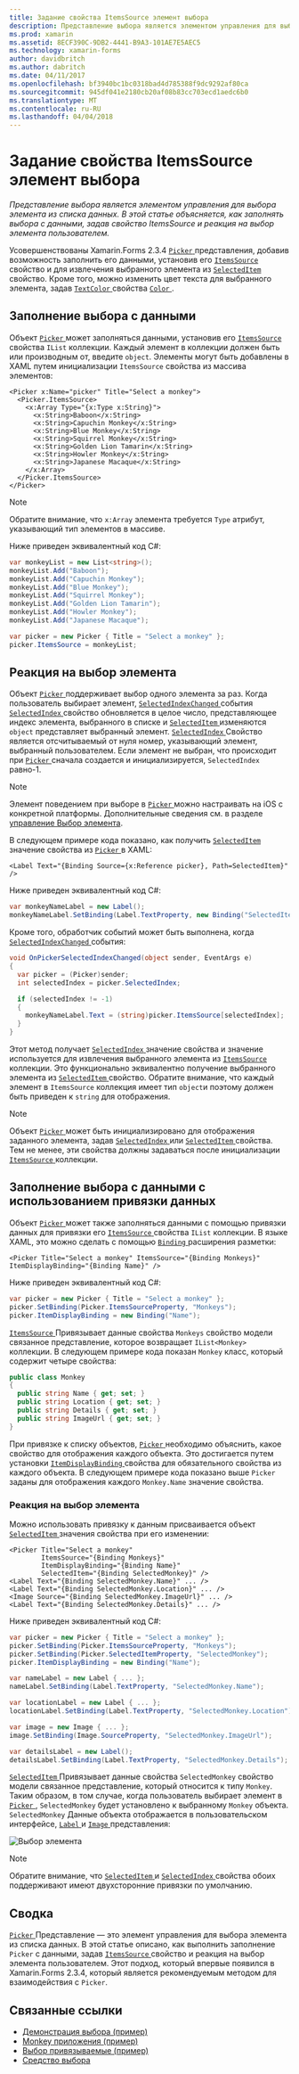 ```yaml
---
title: Задание свойства ItemsSource элемент выбора
description: Представление выбора является элементом управления для выбора элемента из списка данных. В этой статье объясняется, как заполнять выбора с данными, задав свойство ItemsSource и реакция на выбор элемента пользователем.
ms.prod: xamarin
ms.assetid: 8ECF390C-9DB2-4441-B9A3-101AE7E5AEC5
ms.technology: xamarin-forms
author: davidbritch
ms.author: dabritch
ms.date: 04/11/2017
ms.openlocfilehash: bf3940bc1bc0318bad4d785388f9dc9292af80ca
ms.sourcegitcommit: 945df041e2180cb20af08b83cc703ecd1aedc6b0
ms.translationtype: MT
ms.contentlocale: ru-RU
ms.lasthandoff: 04/04/2018
---
```

# <a name="setting-a-pickers-itemssource-property"></a>Задание свойства ItemsSource элемент выбора

_Представление выбора является элементом управления для выбора элемента из списка данных. В этой статье объясняется, как заполнять выбора с данными, задав свойство ItemsSource и реакция на выбор элемента пользователем._

Усовершенствованы Xamarin.Forms 2.3.4 [ `Picker` ](https://developer.xamarin.com/api/type/Xamarin.Forms.Picker/) представления, добавив возможность заполнить его данными, установив его [ `ItemsSource` ](https://developer.xamarin.com/api/property/Xamarin.Forms.Picker.ItemsSource/) свойство и для извлечения выбранного элемента из [ `SelectedItem` ](https://developer.xamarin.com/api/property/Xamarin.Forms.Picker.SelectedItem/) свойство. Кроме того, можно изменить цвет текста для выбранного элемента, задав [ `TextColor` ](https://developer.xamarin.com/api/property/Xamarin.Forms.Picker.TextColor/) свойства [ `Color` ](https://developer.xamarin.com/api/type/Xamarin.Forms.Color/).

## <a name="populating-a-picker-with-data"></a>Заполнение выбора с данными

Объект [ `Picker` ](https://developer.xamarin.com/api/type/Xamarin.Forms.Picker/) может заполняться данными, установив его [ `ItemsSource` ](https://developer.xamarin.com/api/property/Xamarin.Forms.Picker.ItemsSource/) свойства `IList` коллекции. Каждый элемент в коллекции должен быть или производным от, введите `object`. Элементы могут быть добавлены в XAML путем инициализации `ItemsSource` свойства из массива элементов:

```xaml
<Picker x:Name="picker" Title="Select a monkey">
  <Picker.ItemsSource>
    <x:Array Type="{x:Type x:String}">
      <x:String>Baboon</x:String>
      <x:String>Capuchin Monkey</x:String>
      <x:String>Blue Monkey</x:String>
      <x:String>Squirrel Monkey</x:String>
      <x:String>Golden Lion Tamarin</x:String>
      <x:String>Howler Monkey</x:String>
      <x:String>Japanese Macaque</x:String>
    </x:Array>
  </Picker.ItemsSource>
</Picker>
```

> [!NOTE]
> Обратите внимание, что `x:Array` элемента требуется `Type` атрибут, указывающий тип элементов в массиве.

Ниже приведен эквивалентный код C#:

```csharp
var monkeyList = new List<string>();
monkeyList.Add("Baboon");
monkeyList.Add("Capuchin Monkey");
monkeyList.Add("Blue Monkey");
monkeyList.Add("Squirrel Monkey");
monkeyList.Add("Golden Lion Tamarin");
monkeyList.Add("Howler Monkey");
monkeyList.Add("Japanese Macaque");

var picker = new Picker { Title = "Select a monkey" };
picker.ItemsSource = monkeyList;
```

## <a name="responding-to-item-selection"></a>Реакция на выбор элемента

Объект [ `Picker` ](https://developer.xamarin.com/api/type/Xamarin.Forms.Picker/) поддерживает выбор одного элемента за раз. Когда пользователь выбирает элемент, [ `SelectedIndexChanged` ](https://developer.xamarin.com/api/event/Xamarin.Forms.Picker.SelectedIndexChanged/) события [ `SelectedIndex` ](https://developer.xamarin.com/api/property/Xamarin.Forms.Picker.SelectedIndex/) свойство обновляется в целое число, представляющее индекс элемента, выбранного в списке и [ `SelectedItem` ](https://developer.xamarin.com/api/property/Xamarin.Forms.Picker.SelectedItem/) изменяются `object` представляет выбранный элемент. [ `SelectedIndex` ](https://developer.xamarin.com/api/property/Xamarin.Forms.Picker.SelectedIndex/) Свойство является отсчитываемый от нуля номер, указывающий элемент, выбранный пользователем. Если элемент не выбран, что происходит при [ `Picker` ](https://developer.xamarin.com/api/type/Xamarin.Forms.Picker/) сначала создается и инициализируется, `SelectedIndex` равно-1.

> [!NOTE]
> Элемент поведением при выборе в [ `Picker` ](https://developer.xamarin.com/api/type/Xamarin.Forms.Picker/) можно настраивать на iOS с конкретной платформы. Дополнительные сведения см. в разделе [управление Выбор элемента](~/xamarin-forms/platform/platform-specifics/consuming/ios.md#picker_update_mode).

В следующем примере кода показано, как получить [ `SelectedItem` ](https://developer.xamarin.com/api/property/Xamarin.Forms.Picker.SelectedItem/) значение свойства из [ `Picker` ](https://developer.xamarin.com/api/type/Xamarin.Forms.Picker/) в XAML:

```xaml
<Label Text="{Binding Source={x:Reference picker}, Path=SelectedItem}" />
```

Ниже приведен эквивалентный код C#:

```csharp
var monkeyNameLabel = new Label();
monkeyNameLabel.SetBinding(Label.TextProperty, new Binding("SelectedItem", source: picker));
```

Кроме того, обработчик событий может быть выполнена, когда [ `SelectedIndexChanged` ](https://developer.xamarin.com/api/event/Xamarin.Forms.Picker.SelectedIndexChanged/) события:

```csharp
void OnPickerSelectedIndexChanged(object sender, EventArgs e)
{
  var picker = (Picker)sender;
  int selectedIndex = picker.SelectedIndex;

  if (selectedIndex != -1)
  {
    monkeyNameLabel.Text = (string)picker.ItemsSource[selectedIndex];
  }
}
```

Этот метод получает [ `SelectedIndex` ](https://developer.xamarin.com/api/property/Xamarin.Forms.Picker.SelectedIndex/) значение свойства и значение используется для извлечения выбранного элемента из [ `ItemsSource` ](https://developer.xamarin.com/api/property/Xamarin.Forms.Picker.ItemsSource/) коллекции. Это функционально эквивалентно получение выбранного элемента из [ `SelectedItem` ](https://developer.xamarin.com/api/property/Xamarin.Forms.Picker.SelectedItem/) свойство. Обратите внимание, что каждый элемент в `ItemsSource` коллекция имеет тип `object`и поэтому должен быть приведен к `string` для отображения.

> [!NOTE]
> Объект [ `Picker` ](https://developer.xamarin.com/api/type/Xamarin.Forms.Picker/) может быть инициализировано для отображения заданного элемента, задав [ `SelectedIndex` ](https://developer.xamarin.com/api/property/Xamarin.Forms.Picker.SelectedIndex/) или [ `SelectedItem` ](https://developer.xamarin.com/api/property/Xamarin.Forms.Picker.SelectedItem/) свойства. Тем не менее, эти свойства должны задаваться после инициализации [ `ItemsSource` ](https://developer.xamarin.com/api/property/Xamarin.Forms.Picker.ItemsSource/) коллекции.

## <a name="populating-a-picker-with-data-using-data-binding"></a>Заполнение выбора с данными с использованием привязки данных

Объект [ `Picker` ](https://developer.xamarin.com/api/type/Xamarin.Forms.Picker/) может также заполняться данными с помощью привязки данных для привязки его [ `ItemsSource` ](https://developer.xamarin.com/api/property/Xamarin.Forms.Picker.ItemsSource/) свойства `IList` коллекции. В языке XAML, это можно сделать с помощью [ `Binding` ](https://developer.xamarin.com/api/type/Xamarin.Forms.Xaml.BindingExtension/) расширения разметки:

```xaml
<Picker Title="Select a monkey" ItemsSource="{Binding Monkeys}" ItemDisplayBinding="{Binding Name}" />
```

Ниже приведен эквивалентный код C#:

```csharp
var picker = new Picker { Title = "Select a monkey" };
picker.SetBinding(Picker.ItemsSourceProperty, "Monkeys");
picker.ItemDisplayBinding = new Binding("Name");
```

[ `ItemsSource` ](https://developer.xamarin.com/api/property/Xamarin.Forms.Picker.ItemsSource/) Привязывает данные свойства `Monkeys` свойство модели связанное представление, которое возвращает `IList<Monkey>` коллекции. В следующем примере кода показан `Monkey` класс, который содержит четыре свойства:

```csharp
public class Monkey
{
  public string Name { get; set; }
  public string Location { get; set; }
  public string Details { get; set; }
  public string ImageUrl { get; set; }
}
```

При привязке к списку объектов, [ `Picker` ](https://developer.xamarin.com/api/type/Xamarin.Forms.Picker/) необходимо объяснить, какое свойство для отображения каждого объекта. Это достигается путем установки [ `ItemDisplayBinding` ](https://developer.xamarin.com/api/property/Xamarin.Forms.Picker.ItemDisplayBinding/) свойства для обязательного свойства из каждого объекта. В следующем примере кода показано выше `Picker` заданы для отображения каждого `Monkey.Name` значение свойства.

### <a name="responding-to-item-selection"></a>Реакция на выбор элемента

Можно использовать привязку к данным присваивается объект [ `SelectedItem` ](https://developer.xamarin.com/api/property/Xamarin.Forms.Picker.SelectedItem/) значения свойства при его изменении:

```xaml
<Picker Title="Select a monkey"
        ItemsSource="{Binding Monkeys}"
        ItemDisplayBinding="{Binding Name}"
        SelectedItem="{Binding SelectedMonkey}" />
<Label Text="{Binding SelectedMonkey.Name}" ... />
<Label Text="{Binding SelectedMonkey.Location}" ... />
<Image Source="{Binding SelectedMonkey.ImageUrl}" ... />
<Label Text="{Binding SelectedMonkey.Details}" ... />
```

Ниже приведен эквивалентный код C#:

```csharp
var picker = new Picker { Title = "Select a monkey" };
picker.SetBinding(Picker.ItemsSourceProperty, "Monkeys");
picker.SetBinding(Picker.SelectedItemProperty, "SelectedMonkey");
picker.ItemDisplayBinding = new Binding("Name");

var nameLabel = new Label { ... };
nameLabel.SetBinding(Label.TextProperty, "SelectedMonkey.Name");

var locationLabel = new Label { ... };
locationLabel.SetBinding(Label.TextProperty, "SelectedMonkey.Location");

var image = new Image { ... };
image.SetBinding(Image.SourceProperty, "SelectedMonkey.ImageUrl");

var detailsLabel = new Label();
detailsLabel.SetBinding(Label.TextProperty, "SelectedMonkey.Details");
```

[ `SelectedItem` ](https://developer.xamarin.com/api/property/Xamarin.Forms.Picker.SelectedItem/) Привязывает данные свойства `SelectedMonkey` свойство модели связанное представление, который относится к типу `Monkey`. Таким образом, в том случае, когда пользователь выбирает элемент в [ `Picker` ](https://developer.xamarin.com/api/type/Xamarin.Forms.Picker/), `SelectedMonkey` будет установлено к выбранному `Monkey` объекта. `SelectedMonkey` Данные объекта отображается в пользовательском интерфейсе, [ `Label` ](https://developer.xamarin.com/api/type/Xamarin.Forms.Label/) и [ `Image` ](https://developer.xamarin.com/api/type/Xamarin.Forms.Image/) представления:

![](populating-itemssource-images/monkeys.png "Выбор элемента")

> [!NOTE]
> Обратите внимание, что [ `SelectedItem` ](https://developer.xamarin.com/api/property/Xamarin.Forms.Picker.SelectedItem/) и [ `SelectedIndex` ](https://developer.xamarin.com/api/property/Xamarin.Forms.Picker.SelectedIndex/) свойства обоих поддерживают имеют двухсторонние привязки по умолчанию.

## <a name="summary"></a>Сводка

[ `Picker` ](https://developer.xamarin.com/api/type/Xamarin.Forms.Picker/) Представление — это элемент управления для выбора элемента из списка данных. В этой статье описано, как выполнить заполнение `Picker` с данными, задав [ `ItemsSource` ](https://developer.xamarin.com/api/property/Xamarin.Forms.Picker.ItemsSource/) свойство и реакция на выбор элемента пользователем. Этот подход, который впервые появился в Xamarin.Forms 2.3.4, который является рекомендуемым методом для взаимодействия с `Picker`.


## <a name="related-links"></a>Связанные ссылки

- [Демонстрация выбора (пример)](https://developer.xamarin.com/samples/xamarin-forms/UserInterface/PickerDemo/)
- [Monkey приложения (пример)](https://developer.xamarin.com/samples/xamarin-forms/UserInterface/MonkeyAppPicker/)
- [Выбор привязываемые (пример)](https://developer.xamarin.com/samples/xamarin-forms/UserInterface/BindablePicker/)
- [Средство выбора](https://developer.xamarin.com/api/type/Xamarin.Forms.Picker/)
